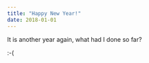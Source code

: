 ```yaml
---
title: "Happy New Year!"
date: 2018-01-01
---
```


It is another year again, what had I done so far?

:-(
